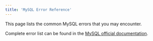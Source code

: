 ```yaml
---
title: 'MySQL Error Reference'
---
```


This page lists the common MySQL errors that you may encounter.

Complete error list can be found in the [MySQL official documentation](https://dev.mysql.com/doc/mysql-errors/8.0/en/).
